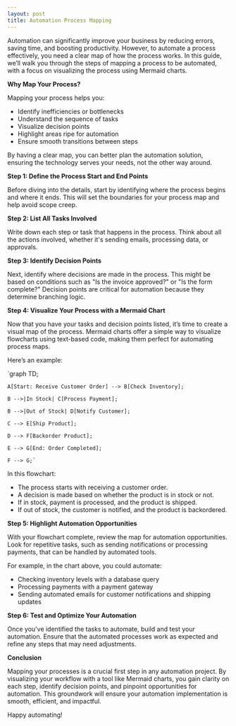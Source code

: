 ```yaml
---
layout: post
title: Automation Process Mapping
---
```

Automation can significantly improve your business by reducing errors, saving time, and boosting productivity. However, to automate a process effectively, you need a clear map of how the process works. In this guide, we’ll walk you through the steps of mapping a process to be automated, with a focus on visualizing the process using Mermaid charts.

**Why Map Your Process?**

Mapping your process helps you:

- Identify inefficiencies or bottlenecks
- Understand the sequence of tasks
- Visualize decision points
- Highlight areas ripe for automation
- Ensure smooth transitions between steps

By having a clear map, you can better plan the automation solution, ensuring the technology serves your needs, not the other way around.

**Step 1: Define the Process Start and End Points**

Before diving into the details, start by identifying where the process begins and where it ends. This will set the boundaries for your process map and help avoid scope creep.

**Step 2: List All Tasks Involved**

Write down each step or task that happens in the process. Think about all the actions involved, whether it's sending emails, processing data, or approvals.

**Step 3: Identify Decision Points**

Next, identify where decisions are made in the process. This might be based on conditions such as "Is the invoice approved?" or "Is the form complete?" Decision points are critical for automation because they determine branching logic.

**Step 4: Visualize Your Process with a Mermaid Chart**

Now that you have your tasks and decision points listed, it’s time to create a visual map of the process. Mermaid charts offer a simple way to visualize flowcharts using text-based code, making them perfect for automating process maps.

Here’s an example:

`graph TD;

    A[Start: Receive Customer Order] --> B[Check Inventory];

    B -->|In Stock| C[Process Payment];

    B -->|Out of Stock| D[Notify Customer];

    C --> E[Ship Product];

    D --> F[Backorder Product];

    E --> G[End: Order Completed];

    F --> G;`

In this flowchart:

- The process starts with receiving a customer order.
- A decision is made based on whether the product is in stock or not.
- If in stock, payment is processed, and the product is shipped.
- If out of stock, the customer is notified, and the product is backordered.

**Step 5: Highlight Automation Opportunities**

With your flowchart complete, review the map for automation opportunities. Look for repetitive tasks, such as sending notifications or processing payments, that can be handled by automated tools.

For example, in the chart above, you could automate:

- Checking inventory levels with a database query
- Processing payments with a payment gateway
- Sending automated emails for customer notifications and shipping updates

**Step 6: Test and Optimize Your Automation**

Once you've identified the tasks to automate, build and test your automation. Ensure that the automated processes work as expected and refine any steps that may need adjustments.

**Conclusion**

Mapping your processes is a crucial first step in any automation project. By visualizing your workflow with a tool like Mermaid charts, you gain clarity on each step, identify decision points, and pinpoint opportunities for automation. This groundwork will ensure your automation implementation is smooth, efficient, and impactful.

Happy automating!